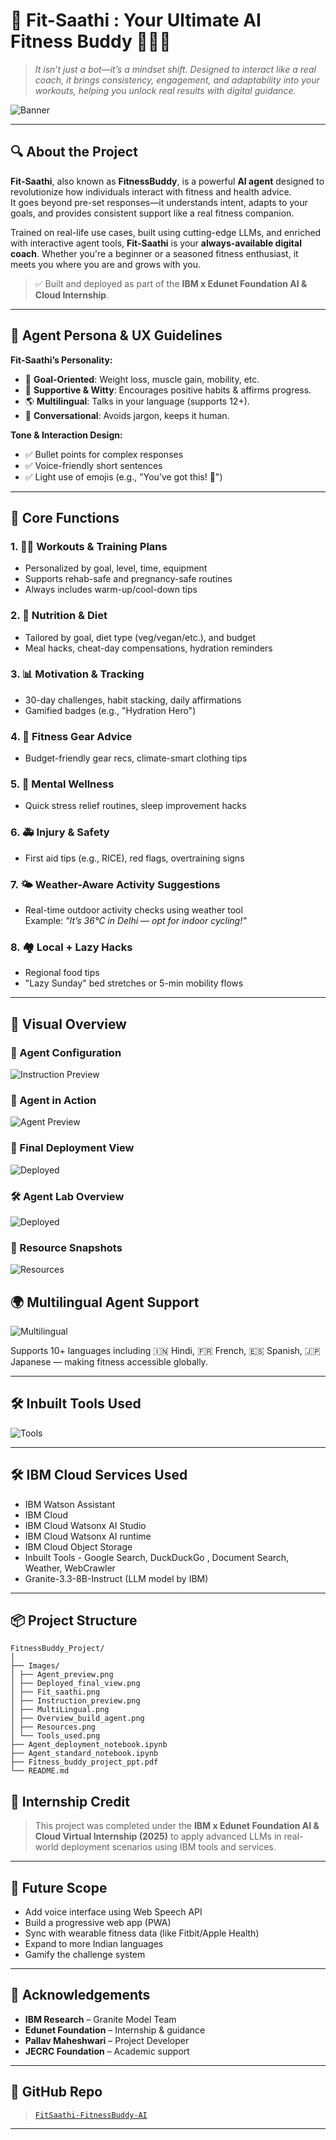 # 💪 Fit-Saathi : Your Ultimate AI Fitness Buddy 🤖🏃‍♀️  
> *It isn’t just a bot—it’s a mindset shift.
Designed to interact like a real coach, it brings consistency, engagement, and adaptability into your workouts, helping you unlock real results with digital guidance.*

![Banner](Images/Fit_saathi.png)

---

## 🔍 About the Project


**Fit-Saathi**, also known as **FitnessBuddy**, is a powerful **AI agent** designed to revolutionize how individuals interact with fitness and health advice.  
It goes beyond pre-set responses—it understands intent, adapts to your goals, and provides consistent support like a real fitness companion.

Trained on real-life use cases, built using cutting-edge LLMs, and enriched with interactive agent tools, **Fit-Saathi** is your **always-available digital coach**. Whether you're a beginner or a seasoned fitness enthusiast, it meets you where you are and grows with you.

> ✅ Built and deployed as part of the **IBM x Edunet Foundation AI & Cloud Internship**.

---

## 🧠 Agent Persona & UX Guidelines

**Fit-Saathi’s Personality:**
- 🎯 **Goal-Oriented**: Weight loss, muscle gain, mobility, etc.
- 🧘 **Supportive & Witty**: Encourages positive habits & affirms progress.
- 🌎 **Multilingual**: Talks in your language (supports 12+).
- 💬 **Conversational**: Avoids jargon, keeps it human.

**Tone & Interaction Design:**
- ✅ Bullet points for complex responses
- ✅ Voice-friendly short sentences
- ✅ Light use of emojis (e.g., "You’ve got this! 💪")

---

## 🧩 Core Functions

### 1. 🏋️‍♂️ Workouts & Training Plans
- Personalized by goal, level, time, equipment
- Supports rehab-safe and pregnancy-safe routines
- Always includes warm-up/cool-down tips

### 2. 🍎 Nutrition & Diet
- Tailored by goal, diet type (veg/vegan/etc.), and budget
- Meal hacks, cheat-day compensations, hydration reminders

### 3. 📊 Motivation & Tracking
- 30-day challenges, habit stacking, daily affirmations
- Gamified badges (e.g., "Hydration Hero")

### 4. 👟 Fitness Gear Advice
- Budget-friendly gear recs, climate-smart clothing tips

### 5. 🧠 Mental Wellness
- Quick stress relief routines, sleep improvement hacks

### 6. 🚑 Injury & Safety
- First aid tips (e.g., RICE), red flags, overtraining signs

### 7. 🌤️ Weather-Aware Activity Suggestions
- Real-time outdoor activity checks using weather tool  
  Example: *"It’s 36°C in Delhi — opt for indoor cycling!"*

### 8. 🏘️ Local + Lazy Hacks
- Regional food tips
- "Lazy Sunday" bed stretches or 5-min mobility flows

---
## 📸 Visual Overview

### 🔧 Agent Configuration  
![Instruction Preview](Images/Instruction_preview.png)

### 🤖 Agent in Action  
![Agent Preview](Images/Agent_preview.png)

### 🚀 Final Deployment View  
![Deployed](Images/Deployed_final_view.png)

### 🛠️ Agent Lab Overview
![Deployed](Images/Overview_build_agent.png)

### 🔗 Resource Snapshots  
![Resources](Images/Resources.png)

## 🌍 Multilingual Agent Support

![Multilingual](Images/MultiLingual.png)

Supports 10+ languages including 🇮🇳 Hindi, 🇫🇷 French, 🇪🇸 Spanish, 🇯🇵 Japanese — making fitness accessible globally.

---

## 🛠️ Inbuilt Tools Used

![Tools](Images/Tools_used.png)


---

## 🛠️ IBM Cloud Services Used

- IBM Watson Assistant  
- IBM Cloud
- IBM Cloud Watsonx AI Studio
- IBM Cloud Watsonx AI runtime
- IBM Cloud Object Storage
- Inbuilt Tools - Google Search, DuckDuckGo , Document Search, Weather, WebCrawler
- Granite-3.3-8B-Instruct (LLM model by IBM)

---

## 📦 Project Structure
```
FitnessBuddy_Project/
│
├── Images/
│ ├── Agent_preview.png
│ ├── Deployed_final_view.png
│ ├── Fit_saathi.png
│ ├── Instruction_preview.png
│ ├── MultiLingual.png
│ ├── Overview_build_agent.png
│ ├── Resources.png
│ └── Tools_used.png
├── Agent_deployment_notebook.ipynb
├── Agent_standard_notebook.ipynb
├── Fitness_buddy_project_ppt.pdf
└── README.md
```



## 🧾 Internship Credit

> This project was completed under the **IBM x Edunet Foundation AI & Cloud Virtual Internship (2025)** to apply advanced LLMs in real-world deployment scenarios using IBM tools and services.


---

## 🧠 Future Scope

- Add voice interface using Web Speech API  
- Build a progressive web app (PWA)  
- Sync with wearable fitness data (like Fitbit/Apple Health)  
- Expand to more Indian languages  
- Gamify the challenge system

---

## 🤝 Acknowledgements

- **IBM Research** – Granite Model Team  
- **Edunet Foundation** – Internship & guidance  
- **Pallav Maheshwari** – Project Developer  
- **JECRC Foundation** – Academic support

---

## 📌 GitHub Repo

> [`FitSaathi-FitnessBuddy-AI`](https://github.com/Pallavv08/FitSaathi-FitnessBuddy-AI)

---



